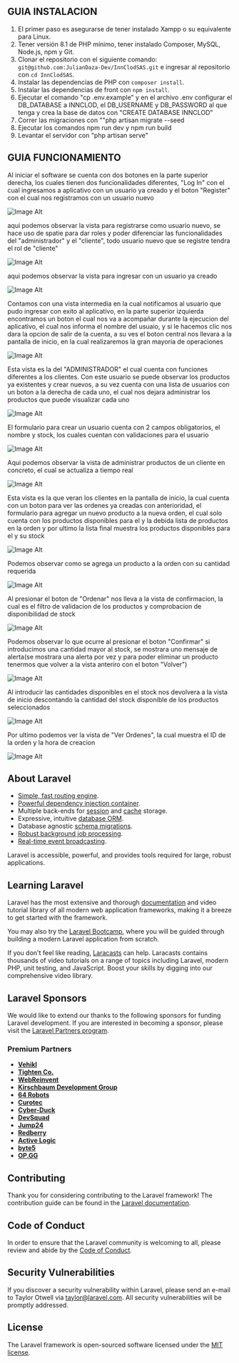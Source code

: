 ## GUIA INSTALACION
1) El primer paso es asegurarse de tener instalado Xampp o su equivalente para Linux.<br>
2) Tener versión 8.1 de PHP mínimo, tener instalado Composer, MySQL, Node.js, npm y Git.<br>
3) Clonar el repositorio con el siguiente comando: `git@github.com:JulianDaza-Dev/InnClodSAS.git` e ingresar al repositorio con `cd InnClodSAS`.<br>
4) Instalar las dependencias de PHP con `composer install`.<br>
5) Instalar las dependencias de front con `npm install`.<br>
6) Ejecutar el comando "cp .env.example" y en el archivo .env configurar el DB_DATABASE a INNCLOD, el DB_USERNAME y DB_PASSWORD al que tenga y crea la base de datos con "CREATE DATABASE INNCLOD"
7) Correr las migraciones con ""php artisan migrate --seed
8) Ejecutar los comandos npm run dev y npm run build
9) Levantar el servidor con "php artisan serve"

## GUIA FUNCIONAMIENTO
Al iniciar el software se cuenta con dos botones en la parte superior derecha, los cuales tienen dos funcionalidades diferentes, "Log In" con el cual ingresamos a aplicativo con un usuario ya creado y el boton "Register" con el cual nos registramos con un usuario nuevo  


    
![Image Alt](https://github.com/JulianDaza-Dev/InnClodSAS/blob/main/1.png?raw=true)  

aqui podemos observar la vista para registrarse como usuario nuevo, se hace uso de spatie para dar roles y poder diferenciar las funcionalidades del "administrador" y el "cliente", todo usuario nuevo que se registre tendra el rol de "cliente"  

![Image Alt](https://github.com/JulianDaza-Dev/InnClodSAS/blob/main/2.png?raw=true)  

aqui podemos observar la vista para ingresar con un usuario ya creado

![Image Alt](https://github.com/JulianDaza-Dev/InnClodSAS/blob/main/3.png?raw=true)  


Contamos con una vista intermedia en la cual notificamos al usuario que pudo ingresar con exito al aplicativo, en la parte superior izquierda encontramos un boton el cual nos va a acompañar durante la ejecucion del aplicativo, el cual nos informa el nombre del usuaio, y si le hacemos clic nos dara la opcion de salir de la cuenta, a su ves el boton central nos llevara a la pantalla de inicio, en la cual realizaremos la gran mayoria de operaciones

![Image Alt](https://github.com/JulianDaza-Dev/InnClodSAS/blob/main/4.png?raw=true)



Esta vista es  la del "ADMINISTRADOR" el cual cuenta con funciones diferentes a los clientes. Con este usuario se puede observar los productos ya existentes y crear nuevos, a su vez cuenta con una lista de usuarios con un boton a la derecha de cada uno, el cual nos dejara administrar los productos que puede visualizar cada uno

![Image Alt](https://github.com/JulianDaza-Dev/InnClodSAS/blob/main/5.png?raw=true)



El formulario para crear un usuario cuenta con 2 campos obligatorios, el nombre y stock, los cuales cuentan con validaciones para el usuario

![Image Alt](https://github.com/JulianDaza-Dev/InnClodSAS/blob/main/6.png?raw=true)  


Aqui podemos observar la vista de administrar productos de un cliente en concreto, el cual se actualiza a tiempo real 

![Image Alt](https://github.com/JulianDaza-Dev/InnClodSAS/blob/main/7.png?raw=true)   


Esta vista es la que veran los clientes en la pantalla de inicio, la cual cuenta con un boton para ver las ordenes ya creadas con anterioridad, el formulario para agregar un nuevo producto a la nueva orden, el cual solo cuenta con los productos disponibles para el y la debida lista de productos en la orden y por ultimo la lista final muestra los productos disponibles para el y su stock

![Image Alt](https://github.com/JulianDaza-Dev/InnClodSAS/blob/main/8.png?raw=true)  


Podemos observar como se agrega un producto a la orden con su cantidad requerida

![Image Alt](https://github.com/JulianDaza-Dev/InnClodSAS/blob/main/9.png?raw=true)


Al presionar el boton de "Ordenar" nos lleva a la vista de confirmacion, la cual es el filtro de validacion de los productos y comprobacion de disponibilidad de stock 

![Image Alt](https://github.com/JulianDaza-Dev/InnClodSAS/blob/main/10.png?raw=true)

Podemos observar lo que ocurre al presionar el boton "Confirmar" si introducimos una cantidad mayor al stock, se mostrara uno mensaje de alerta(se mostrara una alerta por vez y para poder eliminar un producto tenermos que volver a la vista anteriro con el boton "Volver")

![Image Alt](https://github.com/JulianDaza-Dev/InnClodSAS/blob/main/13.png?raw=true)

Al introducir las cantidades disponibles en el stock nos devolvera a la vista de inicio descontando la cantidad del stock disponible de los productos seleccionados

![Image Alt](https://github.com/JulianDaza-Dev/InnClodSAS/blob/main/11.png?raw=true)


Por ultimo podemos ver la vista de "Ver Ordenes", la cual muestra el ID de la orden y la hora de creacion 

![Image Alt](https://github.com/JulianDaza-Dev/InnClodSAS/blob/main/12.png?raw=true)


## About Laravel



- [Simple, fast routing engine](https://laravel.com/docs/routing).
- [Powerful dependency injection container](https://laravel.com/docs/container).
- Multiple back-ends for [session](https://laravel.com/docs/session) and [cache](https://laravel.com/docs/cache) storage.
- Expressive, intuitive [database ORM](https://laravel.com/docs/eloquent).
- Database agnostic [schema migrations](https://laravel.com/docs/migrations).
- [Robust background job processing](https://laravel.com/docs/queues).
- [Real-time event broadcasting](https://laravel.com/docs/broadcasting).

Laravel is accessible, powerful, and provides tools required for large, robust applications.

## Learning Laravel

Laravel has the most extensive and thorough [documentation](https://laravel.com/docs) and video tutorial library of all modern web application frameworks, making it a breeze to get started with the framework.

You may also try the [Laravel Bootcamp](https://bootcamp.laravel.com), where you will be guided through building a modern Laravel application from scratch.

If you don't feel like reading, [Laracasts](https://laracasts.com) can help. Laracasts contains thousands of video tutorials on a range of topics including Laravel, modern PHP, unit testing, and JavaScript. Boost your skills by digging into our comprehensive video library.

## Laravel Sponsors

We would like to extend our thanks to the following sponsors for funding Laravel development. If you are interested in becoming a sponsor, please visit the [Laravel Partners program](https://partners.laravel.com).

### Premium Partners

- **[Vehikl](https://vehikl.com/)**
- **[Tighten Co.](https://tighten.co)**
- **[WebReinvent](https://webreinvent.com/)**
- **[Kirschbaum Development Group](https://kirschbaumdevelopment.com)**
- **[64 Robots](https://64robots.com)**
- **[Curotec](https://www.curotec.com/services/technologies/laravel/)**
- **[Cyber-Duck](https://cyber-duck.co.uk)**
- **[DevSquad](https://devsquad.com/hire-laravel-developers)**
- **[Jump24](https://jump24.co.uk)**
- **[Redberry](https://redberry.international/laravel/)**
- **[Active Logic](https://activelogic.com)**
- **[byte5](https://byte5.de)**
- **[OP.GG](https://op.gg)**

## Contributing

Thank you for considering contributing to the Laravel framework! The contribution guide can be found in the [Laravel documentation](https://laravel.com/docs/contributions).

## Code of Conduct

In order to ensure that the Laravel community is welcoming to all, please review and abide by the [Code of Conduct](https://laravel.com/docs/contributions#code-of-conduct).

## Security Vulnerabilities

If you discover a security vulnerability within Laravel, please send an e-mail to Taylor Otwell via [taylor@laravel.com](mailto:taylor@laravel.com). All security vulnerabilities will be promptly addressed.

## License

The Laravel framework is open-sourced software licensed under the [MIT license](https://opensource.org/licenses/MIT).
